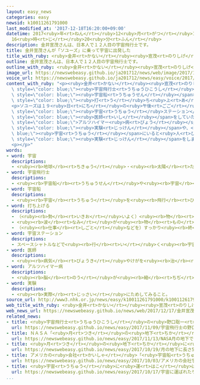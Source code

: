 ```yaml
---
layout: easy_news
categories: easy
newsid: k10011261791000
last_modified_at: '2017-12-18T16:20:00+09:00'
datetime: 2017<ruby>年<rt>ねん</rt></ruby>12<ruby>月<rt>がつ</rt></ruby>18<ruby>日<rt>にち</rt></ruby>
  16<ruby>時<rt>じ</rt></ruby>20<ruby>分<rt>ふん</rt></ruby>
description: 金井宣茂さんは、日本人で１２人目の宇宙飛行士です。
title: 金井宣茂さんが「ソユーズ」に乗って宇宙に出発した
title_with_ruby: <ruby>金井<rt>かない</rt></ruby><ruby>宣茂<rt>のりしげ</rt></ruby>さんが「ソユーズ」に<ruby>乗<rt>の</rt></ruby>って<ruby>宇宙<rt>うちゅう</rt></ruby>に<ruby>出発<rt>しゅっぱつ</rt></ruby>した
outline: 金井宣茂さんは、日本人で１２人目の宇宙飛行士です。
outline_with_ruby: <ruby>金井<rt>かない</rt></ruby><ruby>宣茂<rt>のりしげ</rt></ruby>さんは、<ruby>日本人<rt>にっぽんじん</rt></ruby>で１２<ruby>人<rt>にん</rt></ruby><ruby>目<rt>め</rt></ruby>の<ruby>宇宙飛行士<rt>うちゅうひこうし</rt></ruby>です。
image_url: https://newswebeasy.github.io/ja201712/news/web/image/2017/12/17/K10011261791_1712171809_1712171811_01_03.jpg
voice_url: https://newswebeasy.github.io/ja201712/news/easy/voice/2017/12/18/k10011261791000.mp3
content_with_ruby: "<p><ruby>金井<rt>かない</rt></ruby><ruby>宣茂<rt>のりしげ</rt></ruby>さんは、<ruby>日本人<rt>にっぽんじん</rt></ruby>で１２<ruby>人<rt>にん</rt></ruby><ruby>目<rt>め</rt></ruby>の<span\
  \ style=\"color: blue;\"><ruby>宇宙飛行士<rt>うちゅうひこうし</rt></ruby></span>です。<ruby>日本<rt>にっぽん</rt></ruby>の<ruby>時間<rt>じかん</rt></ruby>の１７<ruby>日<rt>にち</rt></ruby><ruby>午後<rt>ごご</rt></ruby>４<ruby>時<rt>じ</rt></ruby>２１<ruby>分<rt>ぷん</rt></ruby>、<ruby>金井<rt>かない</rt></ruby>さんが<ruby>乗<rt>の</rt></ruby>ったロシアの<span\
  \ style=\"color: blue;\"><ruby>宇宙船<rt>うちゅうせん</rt></ruby></span>の「ソユーズ」が、カザフスタンから<span\
  \ style=\"color: blue;\"><ruby>打<rt>う</rt></ruby>ち<ruby>上<rt>あ</rt></ruby>げ</span>られました。</p>\n\
  <p>ソユーズは１９<ruby>日<rt>にち</rt></ruby>の<ruby>午後<rt>ごご</rt></ruby>５<ruby>時<rt>じ</rt></ruby>４０<ruby>分<rt>ぷん</rt></ruby>ごろ<ruby>国際<rt>こくさい</rt></ruby><span\
  \ style=\"color: blue;\"><ruby>宇宙<rt>うちゅう</rt></ruby>ステーション</span>に<ruby>着<rt>つ</rt></ruby>く<ruby>予定<rt>よてい</rt></ruby>です。<span\
  \ style=\"color: blue;\"><ruby>医師<rt>いし</rt></ruby></span>をしていた<ruby>金井<rt>かない</rt></ruby>さんは<ruby>来年<rt>らいねん</rt></ruby>６<ruby>月<rt>がつ</rt></ruby>まで、<span\
  \ style=\"color: blue;\">アルツハイマー<ruby>病<rt>びょう</rt></ruby></span>などを<ruby>研究<rt>けんきゅう</rt></ruby>するための<span\
  \ style=\"color: blue;\"><ruby>実験<rt>じっけん</rt></ruby></span>や、<span style=\"color:\
  \ blue;\"><ruby>宇宙<rt>うちゅう</rt></ruby></span>にいると<ruby>人<rt>ひと</rt></ruby>の<ruby>体<rt>からだ</rt></ruby>がどうなるか<ruby>調<rt>しら</rt></ruby>べる<span\
  \ style=\"color: blue;\"><ruby>実験<rt>じっけん</rt></ruby></span>をします。</p>\n<p></p>\n\
  <p></p>"
words:
- word: 宇宙
  descriptions:
  - <ruby><rb>地球</rb><rt>ちきゅう</rt></ruby>・<ruby><rb>太陽</rb><rt>たいよう</rt></ruby>・<ruby><rb>星</rb><rt>ほし</rt></ruby>などのある、<ruby><rb>果</rb><rt>は</rt></ruby>てしなく<ruby><rb>広</rb><rt>ひろ</rt></ruby>い<ruby><rb>空間</rb><rt>くうかん</rt></ruby>のこと。<ruby><rb>地球</rb><rt>ちきゅう</rt></ruby>は<ruby><rb>太陽</rb><rt>たいよう</rt></ruby>を<ruby><rb>中心</rb><rt>ちゅうしん</rt></ruby>にして<ruby><rb>銀河系宇宙</rb><rt>ぎんがけいうちゅう</rt></ruby>にあり、この<ruby><rb>銀河系宇宙</rb><rt>ぎんがけいうちゅう</rt></ruby>のようなものがたくさん<ruby><rb>集</rb><rt>あつ</rt></ruby>まって<ruby><rb>宇宙</rb><rt>うちゅう</rt></ruby>を<ruby><rb>作</rb><rt>つく</rt></ruby>っている。
- word: 宇宙飛行士
  descriptions:
  - <ruby><rb>宇宙船</rb><rt>うちゅうせん</rt></ruby>や<ruby><rb>宇宙</rb><rt>うちゅう</rt></ruby>ステーションの<ruby><rb>乗組員</rb><rt>のりくみいん</rt></ruby>。
- word: 宇宙船
  descriptions:
  - <ruby><rb>宇宙</rb><rt>うちゅう</rt></ruby>を<ruby><rb>飛行</rb><rt>ひこう</rt></ruby>するための<ruby><rb>乗</rb><rt>の</rt></ruby>り<ruby><rb>物</rb><rt>もの</rt></ruby>。
- word: 打ち上げる
  descriptions:
  - （<ruby><rb>勢</rb><rt>いきお</rt></ruby>いよく）<ruby><rb>物</rb><rt>もの</rt></ruby>を<ruby><rb>空中</rb><rt>くうちゅう</rt></ruby>に<ruby><rb>上</rb><rt>あ</rt></ruby>げる。
  - <ruby><rb>波</rb><rt>なみ</rt></ruby>が<ruby><rb>物</rb><rt>もの</rt></ruby>を<ruby><rb>陸</rb><rt>りく</rt></ruby>に<ruby><rb>運</rb><rt>はこ</rt></ruby>び<ruby><rb>上</rb><rt>あ</rt></ruby>げる。
  - （<ruby><rb>仕事</rb><rt>しごと</rt></ruby>などを）すっかり<ruby><rb>終</rb><rt>お</rt></ruby>える。
- word: 宇宙ステーション
  descriptions:
  - スペースシャトルなどで<ruby><rb>行</rb><rt>い</rt></ruby>く<ruby><rb>宇宙</rb><rt>うちゅう</rt></ruby><ruby><rb>旅行</rb><rt>りょこう</rt></ruby>や、<ruby><rb>宇宙</rb><rt>うちゅう</rt></ruby>での<ruby><rb>研究</rb><rt>けんきゅう</rt></ruby>の<ruby><rb>基地</rb><rt>きち</rt></ruby>として、その<ruby><rb>中</rb><rt>なか</rt></ruby>でたくさんの<ruby><rb>人</rb><rt>ひと</rt></ruby>が<ruby><rb>生活</rb><rt>せいかつ</rt></ruby>を<ruby><rb>続</rb><rt>つづ</rt></ruby>けられる<ruby><rb>大</rb><rt>おお</rt></ruby>きな<ruby><rb>人工衛星</rb><rt>じんこうえいせい</rt></ruby>。
- word: 医師
  descriptions:
  - <ruby><rb>病気</rb><rt>びょうき</rt></ruby>やけがを<ruby><rb>治</rb><rt>なお</rt></ruby>すことを<ruby><rb>職業</rb><rt>しょくぎょう</rt></ruby>とする<ruby><rb>人</rb><rt>ひと</rt></ruby>。<ruby><rb>医者</rb><rt>いしゃ</rt></ruby>。
- word: アルツハイマー病
  descriptions:
  - <ruby><rb>脳</rb><rt>のう</rt></ruby>が<ruby><rb>縮</rb><rt>ちぢ</rt></ruby>むことによって、<ruby><rb>脳</rb><rt>のう</rt></ruby>のはたらきが<ruby><rb>悪</rb><rt>わる</rt></ruby>くなる<ruby><rb>病気</rb><rt>びょうき</rt></ruby>。
- word: 実験
  descriptions:
  - <ruby><rb>実際</rb><rt>じっさい</rt></ruby>にためしてみること。
source_url: http://www3.nhk.or.jp/news/easy/k10011261791000/k10011261791000.html
web_title_with_ruby: <ruby>金井<rt>かない</rt></ruby><ruby>宣茂<rt>のりしげ</rt></ruby>さん<ruby>搭乗<rt>とうじょう</rt></ruby>の「<ruby>ソユーズ<rt>そゆーず</rt></ruby>」<ruby>打<rt>う</rt></ruby>ち<ruby>上<rt>あ</rt></ruby>げ<ruby>成功<rt>せいこう</rt></ruby>
web_news_url: https://newswebeasy.github.io/news/web/2017/12/17/金井宣茂さん搭乗のソユーズ打ち上げ成功
related_news:
- title: <ruby>宇宙飛行士<rt>うちゅうひこうし</rt></ruby>の<ruby>野口聡一<rt>のぐちそういち</rt></ruby>さん　２０１９<ruby>年<rt>ねん</rt></ruby>に３<ruby>回<rt>かい</rt></ruby><ruby>目<rt>め</rt></ruby>の<ruby>宇宙<rt>うちゅう</rt></ruby>
  url: https://newswebeasy.github.io/news/easy/2017/11/09/宇宙飛行士の野口聡一さん-2019年に3回目の宇宙
- title: ＮＡＳＡ「<ruby>月<rt>つき</rt></ruby>の<ruby>地下<rt>ちか</rt></ruby>で<ruby>宇宙飛行士<rt>うちゅうひこうし</rt></ruby>が<ruby>生活<rt>せいかつ</rt></ruby>できるかもしれない」
  url: https://newswebeasy.github.io/news/easy/2017/11/13/NASA月の地下で宇宙飛行士が生活できるかもしれない
- title: <ruby>月<rt>つき</rt></ruby>の<ruby>地下<rt>ちか</rt></ruby>に<ruby>長<rt>なが</rt></ruby>さ５０ｋｍの<ruby>穴<rt>あな</rt></ruby>があることがわかる
  url: https://newswebeasy.github.io/news/easy/2017/10/19/月の地下に長さ50kmの穴があることがわかる
- title: アメリカの<ruby>会社<rt>かいしゃ</rt></ruby>「<ruby>宇宙船<rt>うちゅうせん</rt></ruby>で<ruby>世界<rt>せかい</rt></ruby>のどの<ruby>都市<rt>とし</rt></ruby>にも３０<ruby>分<rt>ぷん</rt></ruby>で<ruby>着<rt>つ</rt></ruby>く」
  url: https://newswebeasy.github.io/news/easy/2017/10/03/アメリカの会社宇宙船で世界のどの都市にも30分で着く
- title: <ruby>宇宙<rt>うちゅう</rt></ruby>に<ruby>運<rt>はこ</rt></ruby>ばれたりんごを「<ruby>宇宙<rt>うちゅう</rt></ruby>りんご」という<ruby>名前<rt>なまえ</rt></ruby>で<ruby>売<rt>う</rt></ruby>り<ruby>出<rt>だ</rt></ruby>す
  url: https://newswebeasy.github.io/news/easy/2017/10/17/宇宙に運ばれたりんごを宇宙りんごという名前で売り出す
...
```

